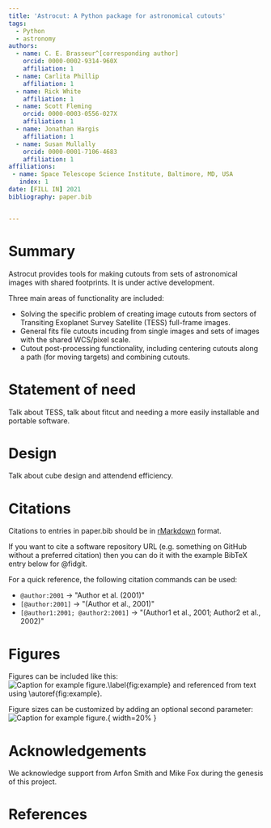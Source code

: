 ```yaml
---
title: 'Astrocut: A Python package for astronomical cutouts'
tags:
  - Python
  - astronomy
authors:
  - name: C. E. Brasseur^[corresponding author]
    orcid: 0000-0002-9314-960X
    affiliation: 1
  - name: Carlita Phillip
    affiliation: 1
  - name: Rick White
    affiliation: 1
  - name: Scott Fleming
    orcid: 0000-0003-0556-027X
    affiliation: 1
  - name: Jonathan Hargis
    affiliation: 1
  - name: Susan Mullally
    orcid: 0000-0001-7106-4683
    affiliation: 1
affiliations:
 - name: Space Telescope Science Institute, Baltimore, MD, USA
   index: 1
date: [FILL IN] 2021
bibliography: paper.bib


---
```


# Summary

Astrocut provides tools for making cutouts from sets of astronomical images with shared footprints. It is under active development. 

Three main areas of functionality are included:

- Solving the specific problem of creating image cutouts from sectors of Transiting Exoplanet Survey Satellite (TESS) full-frame images.
- General fits file cutouts incuding from single images and sets of images with the shared WCS/pixel scale.
- Cutout post-processing functionality, including centering cutouts along a path (for moving targets) and combining cutouts.

# Statement of need

Talk about TESS, talk about fitcut and needing a more easily installable and portable software.

# Design

Talk about cube design and attendend efficiency.

# Citations

Citations to entries in paper.bib should be in
[rMarkdown](http://rmarkdown.rstudio.com/authoring_bibliographies_and_citations.html)
format.

If you want to cite a software repository URL (e.g. something on GitHub without a preferred
citation) then you can do it with the example BibTeX entry below for @fidgit.

For a quick reference, the following citation commands can be used:
- `@author:2001`  ->  "Author et al. (2001)"
- `[@author:2001]` -> "(Author et al., 2001)"
- `[@author1:2001; @author2:2001]` -> "(Author1 et al., 2001; Author2 et al., 2002)"

# Figures

Figures can be included like this:
![Caption for example figure.\label{fig:example}](figure.png)
and referenced from text using \autoref{fig:example}.

Figure sizes can be customized by adding an optional second parameter:
![Caption for example figure.](figure.png){ width=20% }

# Acknowledgements

We acknowledge support from Arfon Smith and Mike Fox during the genesis of this project.

# References